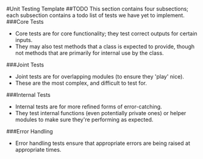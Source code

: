 #Unit Testing Template
##TODO
This section contains four subsections; each subsection contains a todo list of tests we have yet to implement.
###Core Tests
* Core tests are for core functionality; they test correct outputs for certain inputs.
* They may also test methods that a class is expected to provide, though not methods that are primarily for internal use by the class.

###Joint Tests
* Joint tests are for overlapping modules (to ensure they 'play' nice).
* These are the most complex, and difficult to test for.

###Internal Tests
* Internal tests are for more refined forms of error-catching.
* They test internal functions (even potentially private ones) or helper modules to make sure they're performing as expected.

###Error Handling
* Error handling tests ensure that appropriate errors are being raised at appropriate times.
